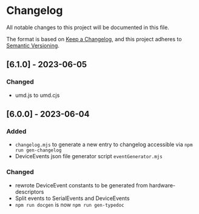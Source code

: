# Changelog

All notable changes to this project will be documented in this file.

The format is based on [Keep a Changelog](https://keepachangelog.com/en/1.0.0/),
and this project adheres to [Semantic Versioning](https://semver.org/spec/v2.0.0.html).

## [6.1.0] - 2023-06-05

### Changed
 - umd.js to umd.cjs

## [6.0.0] - 2023-06-04

### Added
 - `changelog.mjs` to generate a new entry to changelog accessible via `npm run gen-changelog`
 - DeviceEvents json file generator script `eventGenerator.mjs`
### Changed
 - rewrote DeviceEvent constants to be generated from hardware-descriptors
 - Split events to SerialEvents and DeviceEvents
 - `npm run docgen` is now `npm run gen-typedoc`
